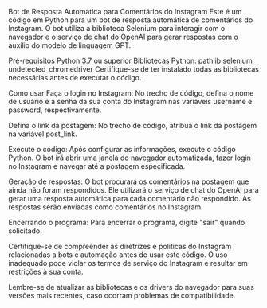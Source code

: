 Bot de Resposta Automática para Comentários do Instagram
Este é um código em Python para um bot de resposta automática de comentários do Instagram. O bot utiliza a biblioteca Selenium para interagir com o navegador e o serviço de chat do OpenAI para gerar respostas com o auxílio do modelo de linguagem GPT.

Pré-requisitos
Python 3.7 ou superior
Bibliotecas Python:
pathlib
selenium
undetected_chromedriver
Certifique-se de ter instalado todas as bibliotecas necessárias antes de executar o código.

Como usar
Faça o login no Instagram: No trecho de código, defina o nome de usuário e a senha da sua conta do Instagram nas variáveis username e password, respectivamente.

Defina o link da postagem: No trecho de código, atribua o link da postagem na variável post_link.

Execute o código: Após configurar as informações, execute o código Python. O bot irá abrir uma janela do navegador automatizada, fazer login no Instagram e navegar até a postagem especificada.

Geração de respostas: O bot procurará os comentários na postagem que ainda não foram respondidos. Ele utilizará o serviço de chat do OpenAI para gerar uma resposta automática para cada comentário não respondido. As respostas serão enviadas como comentários no Instagram.

Encerrando o programa: Para encerrar o programa, digite "sair" quando solicitado.

Certifique-se de compreender as diretrizes e políticas do Instagram relacionadas a bots e automação antes de usar este código. O uso inadequado pode violar os termos de serviço do Instagram e resultar em restrições à sua conta.

Lembre-se de atualizar as bibliotecas e os drivers do navegador para suas versões mais recentes, caso ocorram problemas de compatibilidade.